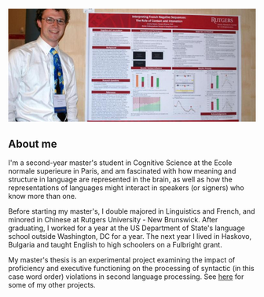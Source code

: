 ![Poster presentation](files/poster.jpg)

## About me
I'm a second-year master's student in Cognitive Science at the Ecole normale superieure in Paris, and am fascinated with how meaning and structure in language are represented in the brain, as well as how the representations of languages might interact in speakers (or signers) who know more than one.

Before starting my master's, I double majored in Linguistics and French, and minored in Chinese at Rutgers University - New Brunswick. After graduating, I worked for a year at the US Department of State's language school outside Washington, DC for a year. The next year I lived in Haskovo, Bulgaria and taught English to high schoolers on a Fulbright grant.

My master's thesis is an experimental project examining the impact of proficiency and executive functioning on the processing of syntactic (in this case word order) violations in second language processing. See [here](https://jdyeaton27.github.io/research) for some of my other projects.
